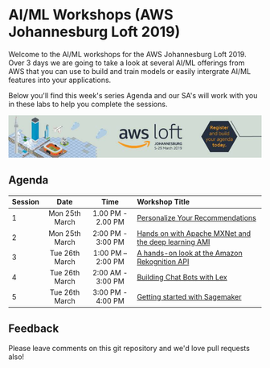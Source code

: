 # AI/ML Workshops (AWS Johannesburg Loft 2019)

Welcome to the AI/ML workshops for the AWS Johannesburg Loft 2019.  Over 3 days we are going to take a look at several AI/ML offerings from AWS that you can use to build and train models or easily intergrate AI/ML features into your applications.

Below you'll find this week's series Agenda and our  SA's will work with you in these labs to help you complete the sessions.

![JNB Loft 2019](./banners/joburg-loft.png)

## Agenda

| Session | Date | Time | Workshop Title |
|---|:---:|:---:|:---|
| 1 | Mon 25th March | 1.00 PM - 2.00 PM | [Personalize Your Recommendations](https://github.com/drandrewkane/AI_ML_Workshops/tree/master/lab-6-Personalize_your_Recommendations) |
| 2 | Mon 25th March | 2:00 PM - 3:00 PM | [Hands on with Apache MXNet and the deep learning AMI](https://github.com/drandrewkane/AI_ML_Workshops/tree/master/lab-3-Hands_on_with_Apache_MXNet) |
| 3 | Tue 26th March | 1:00 PM – 2:00 PM | [A hands-on look at the Amazon Rekognition API](https://github.com/drandrewkane/AI_ML_Workshops/tree/master/lab-5-Hands_on_with_Rekognition_API) |
| 4 | Tue 26th March | 2:00 AM - 3:00 PM | [Building Chat Bots with Lex](https://github.com/drandrewkane/AI_ML_Workshops/tree/master/lab-2-Building_Chat_Bots_With_Lex) |
| 5 | Tue 26th March | 3:00 PM - 4:00 PM | [Getting started with Sagemaker](https://github.com/drandrewkane/AI_ML_Workshops/tree/master/lab-4-Getting_started_with_Sagemaker) |

## Feedback

Please leave comments on this git repository and we'd love pull requests also!

